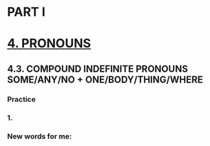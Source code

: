 # PART I
# [4. PRONOUNS](../4.README.md)
## 4.3. COMPOUND INDEFINITE PRONOUNS SOME/ANY/NO + ONE/BODY/THING/WHERE
### Practice 
### 1.

### New words for me:
